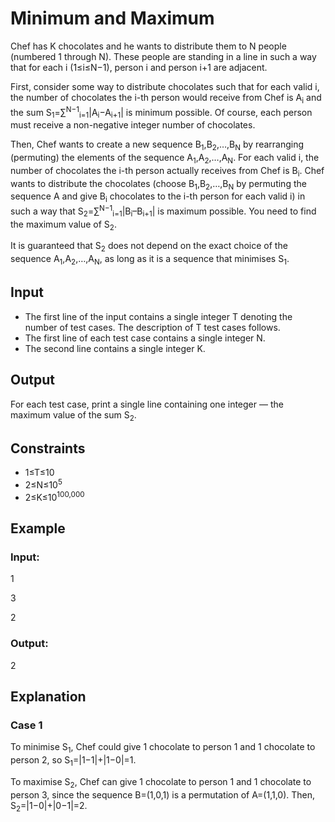 # Minimum and Maximum

Chef has K chocolates and he wants to distribute them to N people (numbered 1 through N). 
These people are standing in a line in such a way that for each i (1≤i≤N−1), person i and person i+1 are adjacent.

First, consider some way to distribute chocolates such that for each valid i, the number of chocolates 
the i-th person would receive from Chef is A<sub>i</sub> and the sum S<sub>1</sub>=∑<sup>N−1</sup><sub>i=1</sub>|A<sub>i</sub>−A<sub>i+1</sub>| is minimum possible. 
Of course, each person must receive a non-negative integer number of chocolates.

Then, Chef wants to create a new sequence B<sub>1</sub>,B<sub>2</sub>,…,B<sub>N</sub> by rearranging 
(permuting) the elements of the sequence A<sub>1</sub>,A<sub>2</sub>,…,A<sub>N</sub>. 
For each valid i, the number of chocolates the i-th person actually receives from Chef is B<sub>i</sub>.
Chef wants to distribute the chocolates (choose B<sub>1</sub>,B<sub>2</sub>,…,B<sub>N</sub> by permuting the sequence A and give B<sub>i</sub> 
chocolates to the i-th person for each valid i) in such a way that S<sub>2</sub>=∑<sup>N−1</sup><sub>i=1</sub>|B<sub>i</sub>–B<sub>i+1</sub>| is maximum possible. 
You need to find the maximum value of S<sub>2</sub>.

It is guaranteed that S<sub>2</sub> does not depend on the exact choice of the 
sequence A<sub>1</sub>,A<sub>2</sub>,…,A<sub>N</sub>, as long as it is a sequence that minimises S<sub>1</sub>.

## Input

- The first line of the input contains a single integer T denoting the number of test cases. The description of T test cases follows.
- The first line of each test case contains a single integer N.
- The second line contains a single integer K.

## Output

For each test case, print a single line containing one integer — the maximum value of the sum S<sub>2</sub>.

## Constraints

- 1≤T≤10
- 2≤N≤10<sup>5</sup>
- 2≤K≤10<sup>100,000</sup>

## Example

### Input:

1

3

2

### Output:

2

## Explanation

### Case 1

To minimise S<sub>1</sub>, Chef could give 1 chocolate to person 1 and 1 chocolate to person 2, so S<sub>1</sub>=|1−1|+|1−0|=1.

To maximise S<sub>2</sub>, Chef can give 1 chocolate to person 1 and 1 chocolate to person 3, since the sequence B=(1,0,1) is a permutation of A=(1,1,0). 
Then, S<sub>2</sub>=|1−0|+|0−1|=2.
